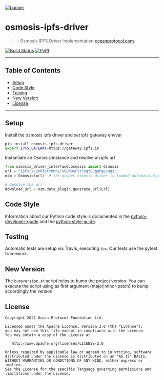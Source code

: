 [![banner](https://raw.githubusercontent.com/oceanprotocol/art/master/github/repo-banner%402x.png)](https://oceanprotocol.com)

# osmosis-ipfs-driver

> 💧 Osmosis IPFS Driver Implementation
> [oceanprotocol.com](https://oceanprotocol.com)

[![Build Status](https://travis-ci.com/oceanprotocol/osmosis-ipfs-driver.svg)](https://travis-ci.com/oceanprotocol/osmosis-ipfs-driver)
[![PyPI](https://img.shields.io/pypi/v/osmosis-aws-driver.svg)](https://pypi.org/project/osmosis-ipfs-driver/)

---

## Table of Contents

- [Setup](#setup)
- [Code Style](#code-style)
- [Testing](#testing)
- [New Version](#new-version)
- [License](#license)

---

## Setup

Install the osmosis ipfs driver and set ipfs gateway envvar

```bash
pip install osmosis-ipfs-driver
export IPFS_GATEWAY=https://gateway.ipfs.io
```

Instantiate an Osmosis instance and resolve an ipfs url

```python
from osmosis_driver_interface.osmosis import Osmosis
url = "ipfs://ZnOfotxMMnLTXCCW0GPVYT8gtEugghgD8Hgz"
osm = Osmosis(url)  # the proper osmosis driver is loaded automatically to match the url

# Resolve the url
download_url = osm.data_plugin.generate_url(url)
```

## Code Style

Information about our Python code style is documented in the [python-developer-guide](https://github.com/oceanprotocol/dev-ocean/blob/master/doc/development/python-developer-guide.md)
and the [python-style-guide](https://github.com/oceanprotocol/dev-ocean/blob/master/doc/development/python-style-guide.md).

## Testing

Automatic tests are setup via Travis, executing `tox`.
Our tests use the pytest framework.

## New Version

The `bumpversion.sh` script helps to bump the project version. You can execute the script using as first argument {major|minor|patch} to bump accordingly the version.

## License

```text
Copyright 2021 Ocean Protocol Foundation Ltd.

Licensed under the Apache License, Version 2.0 (the "License");
you may not use this file except in compliance with the License.
You may obtain a copy of the License at

   http://www.apache.org/licenses/LICENSE-2.0

Unless required by applicable law or agreed to in writing, software
distributed under the License is distributed on an "AS IS" BASIS,
WITHOUT WARRANTIES OR CONDITIONS OF ANY KIND, either express or implied.
See the License for the specific language governing permissions and
limitations under the License.
```

